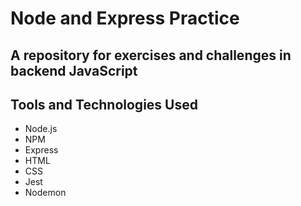 # Node and Express Practice

## A repository for exercises and challenges in backend JavaScript

## Tools and Technologies Used
- Node.js
- NPM
- Express
- HTML
- CSS
- Jest
- Nodemon
